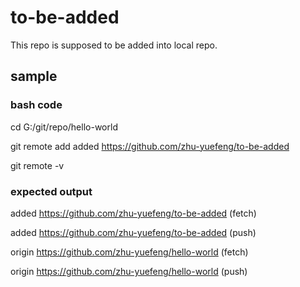 # to-be-added

This repo is supposed to be added into local repo.


## sample

### bash code

cd G:/git/repo/hello-world

git remote add added https://github.com/zhu-yuefeng/to-be-added

git remote -v

### expected output

added   https://github.com/zhu-yuefeng/to-be-added (fetch)

added   https://github.com/zhu-yuefeng/to-be-added (push)

origin  https://github.com/zhu-yuefeng/hello-world (fetch)

origin  https://github.com/zhu-yuefeng/hello-world (push)
